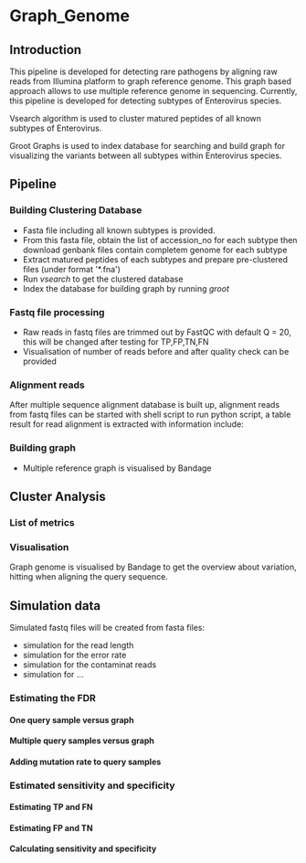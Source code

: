# Graph_Genome
## Introduction
This pipeline is developed for detecting rare pathogens by aligning raw reads from Illumina platform to graph reference genome. This graph based approach allows to use multiple reference genome in sequencing. Currently, this pipeline is developed for detecting subtypes of Enterovirus species.

Vsearch algorithm is used to cluster matured peptides of all known subtypes of Enterovirus.

Groot Graphs is used to index database for searching and build graph for visualizing the variants between all subtypes within Enterovirus species.

## Pipeline 
### Building Clustering Database
+ Fasta file including all known subtypes is provided.
+ From this fasta file, obtain the list of accession_no for each subtype then download genbank files contain completem genome for each subtype
+ Extract matured peptides of each subtypes and prepare pre-clustered files (under format '*.fna')
+ Run *vsearch* to get the clustered database
+ Index the database for building graph by running *groot*
### Fastq file processing
+ Raw reads in fastq files are trimmed out by FastQC with default Q = 20, this will be changed after testing for TP,FP,TN,FN
+ Visualisation of number of reads before and after quality check can be provided

### Alignment reads
After multiple sequence alignment database is built up, alignment reads from fastq files can be started with shell script to run python script, a table result for read alignment is extracted with information include:

### Building graph
+ Multiple reference graph is visualised by Bandage

## Cluster Analysis
### List of metrics

### Visualisation
Graph genome is visualised by Bandage to get the overview about variation, hitting when aligning the query sequence.

## Simulation data
Simulated fastq files will be created from fasta files:
  * simulation for the read length
  * simulation for the error rate
  * simulation for the contaminat reads
  * simulation for ...

### Estimating the FDR
#### One query sample versus graph

#### Multiple query samples versus graph

#### Adding mutation rate to query samples

### Estimated sensitivity and specificity
#### Estimating TP and FN

#### Estimating FP and TN

#### Calculating sensitivity and specificity
